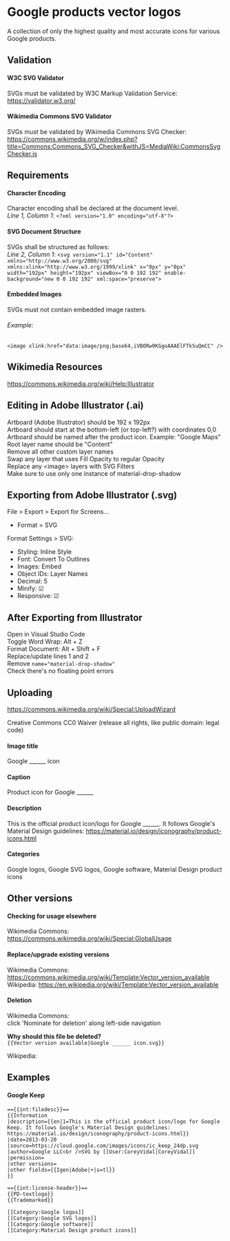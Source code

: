 # Google products vector logos  
A collection of only the highest quality and most accurate icons for various Google products.  


## Validation  
#### W3C SVG Validator  
SVGs must be validated by W3C Markup Validation Service:  
https://validator.w3.org/  
  
#### Wikimedia Commons SVG Validator  
SVGs must be validated by Wikimedia Commons SVG Checker:  
https://commons.wikimedia.org/w/index.php?title=Commons:Commons_SVG_Checker&withJS=MediaWiki:CommonsSvgChecker.js  
  
## Requirements  
#### Character Encoding  
Character encoding shall be declared at the document level.  
_Line 1, Column 1_: `<?xml version="1.0" encoding="utf-8"?>`  
  
#### SVG Document Structure  
SVGs shall be structured as follows:  
_Line 2, Column 1_: `<svg version="1.1" id="Content" xmlns="http://www.w3.org/2000/svg" xmlns:xlink="http://www.w3.org/1999/xlink" x="0px" y="0px" width="192px" height="192px" viewBox="0 0 192 192" enable-background="new 0 0 192 192" xml:space="preserve">`  
  
#### Embedded Images  
SVGs must not contain embedded image rasters.  
###### Example:  
`<image xlink:href="data:image/png;base64,iVBORw0KGgoAAAElFTkSuQmCC" />`  
  
## Wikimedia Resources  
https://commons.wikimedia.org/wiki/Help:Illustrator  

## Editing in Adobe Illustrator (.ai)  
Artboard (Adobe Illustrator) should be 192 x 192px  
Artboard should start at the bottom-left (or top-left?) with coordinates 0,0  
Artboard should be named after the product icon. Example: "Google Maps"  
Root layer name should be "Content"  
Remove all other custom layer names  
Swap any layer that uses Fill Opacity to regular Opacity  
Replace any \<image\> layers with SVG Filters  
Make sure to use only one instance of material-drop-shadow  
  
## Exporting from Adobe Illustrator (.svg)  
File > Export > Export for Screens...  
* Format = SVG  
  
Format Settings > SVG:  
* Styling: Inline Style  
* Font: Convert To Outlines  
* Images: Embed  
* Object IDs: Layer Names  
* Decimal: 5  
* Minify: ☑  
* Responsive: ☑  
  
## After Exporting from Illustrator  
Open in Visual Studio Code  
Toggle Word Wrap: Alt + Z  
Format Document: Alt + Shift + F  
Replace/update lines 1 and 2  
Remove `name="material-drop-shadow"`  
Check there's no floating point errors  
  
## Uploading  
https://commons.wikimedia.org/wiki/Special:UploadWizard  
  
Creative Commons CC0 Waiver (release all rights, like public domain: legal code)  
  
#### Image title  
Google ______ icon  
  
#### Caption  
Product icon for Google ______  
  
#### Description  
This is the official product icon/logo for Google ______. It follows Google's Material Design guidelines: https://material.io/design/iconography/product-icons.html  
  
#### Categories  
Google logos, Google SVG logos, Google software, Material Design product icons  
  
## Other versions  
#### Checking for usage elsewhere  
Wikimedia Commons: https://commons.wikimedia.org/wiki/Special:GlobalUsage  
  
#### Replace/upgrade existing versions  
Wikimedia Commons: https://commons.wikimedia.org/wiki/Template:Vector_version_available  
Wikipedia: https://en.wikipedia.org/wiki/Template:Vector_version_available  
  
#### Deletion  
Wikimedia Commons:  
click 'Nominate for deletion' along left-side navigation  
  
**Why should this file be deleted?**  
`{{Vector version available|Google ______ icon.svg}}`  
  
Wikipedia:  
  
## Examples  
#### Google Keep  
  
```
=={{int:filedesc}}==
{{Information
|description={{en|1=This is the official product icon/logo for Google Keep. It follows Google's Material Design guidelines: https://material.io/design/iconography/product-icons.html}}
|date=2013-03-20
|source=https://cloud.google.com/images/icons/ic_keep_24dp.svg
|author=Google LLC<br />SVG by [[User:CoreyVidal|CoreyVidal]]
|permission=
|other versions=
|other fields={{Igen|Adobe|+|s=tl}}
}}

=={{int:license-header}}==
{{PD-textlogo}}
{{Trademarked}}

[[Category:Google logos]]
[[Category:Google SVG logos]]
[[Category:Google software]]
[[Category:Material Design product icons]]
```

